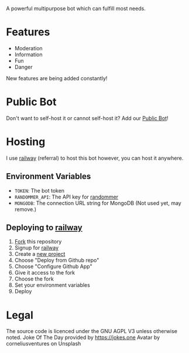 A powerful multipurpose bot which can fulfill most needs.

# Features
- Moderation
- Information
- Fun
- Danger

New features are being added constantly!

# Public Bot
Don't want to self-host it or cannot self-host it?
Add our [Public Bot](https://discord.com/api/oauth2/authorize?client_id=923535197260087296&permissions=8&scope=bot%20applications.commands)!

# Hosting
I use [railway](https://railway.app?referralCode=0TKVQP) (referral) to host this bot however, you can host it anywhere.

## Environment Variables
- `TOKEN`: The bot token
- `RANDOMMER_API`: The API key for [randommer](https://randommer.io)
- `MONGODB`: The connection URL string for MongoDB (Not used yet, may remove.)

## Deploying to [railway](https://railway.app?referralCode=0TKVQP) 
1. [Fork](https://github.com/MouseMoosz/ball/fork) this repository
1. Signup for [railway](https://railway.app?referralCode=0TKVQP)
1. Create a [new project](https://railway.app/new)
1. Choose "Deploy from Github repo"
1. Choose "Configure Github App"
1. Give it access to the fork
1. Choose the fork
1. Set your environment variables
1. Deploy

# Legal
The source code is licenced under the GNU AGPL V3 unless otherwise noted.
Joke Of The Day provided by https://jokes.one
Avatar by corneliusventures on Unsplash



